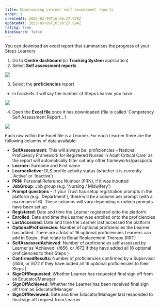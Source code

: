 ```yaml
---
title: Downloading Learner self assessment reports
order: 1
createdAt: 2023-03-09T16:30:27.678Z
updatedAt: 2023-03-09T16:30:27.694Z
rating: true
hideSearch: false
---
```



You can download an excel report that summarises the progress of your Steps  Learners

1. Go to **Centre dashboard** (in **Tracking System** application) 
2. Select **Self assessment reports**

![](/img/centre-dashboard-reports.png)

3. Select the **proficiencies** report

* In brackets it will say the number of Steps  Learner you have

![](/img/centre-dashboard-reports_1.png)

4. Open the **Excel file** once it has downloaded (file is called 'Competency Self Assessment Report...')

![](/img/centre-dashboard-reports_2.png)

Each row within the Excel file is a Learner. For each Learner there are the following columns of data available:

* **SelfAssessment:** This will always be 'proficiencies – National Proficiency Framework for Registered Nurses in Adult Critical Care' as the report will automatically filter out any other frameworks/passports
* **Learner:** Surname and First name
* **LearnerActive:** DLS profile activity status (whether it is currently 'Active' or 'Inactive')
* **PRN:** Personal Reference Number (PRN), if it was inputted
* **JobGroup**: Job group (e.g. 'Nursing / Midwifery')
* **Prompt questions** – If your Trust has setup registration prompts in the platform (e.g. 'Department'), there will be a column per prompt (with a maximum of 6)  These columns will vary depending on which prompts have been set up
* **Registered**: Date and time the Learner registered onto the platform 
* **Enrolled**: Date and time the Learner was enrolled onto the proficiencies 
* **LastAccessed**: Date and time the Learner last accessed the platform
* **OptionalProficiencies:** Number of optional proficiencies the Learner has added. There are a total of 16 optional proficiencies Learners can add in Steps , that relate to Renal Replacement Therapy (RRT) 
* **SelfAssessedAchieved:** Number of proficiencies self assessed by Learner as 'Achieved' (/656, or /672 if they have added all 16 optional proficiencies to their Steps ) 
* **ConfirmedResults:** Number of proficiencies confirmed by a Supervisor (/656, or /672 if they have added all 16 optional proficiencies to their Steps )
* **SignOffRequested**: Whether Learner has requested final sign off from an Educator/Manager
* **SignOffAchieved:** Whether the Learner has been received final sign off from an Educator/Manager
* **SignOffReviewed:** Date and time Educator/Manager last responded to final sign off request from Learner